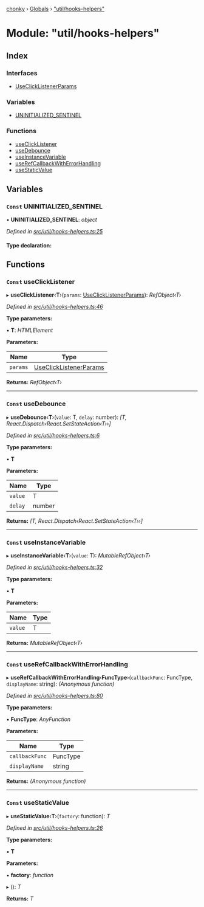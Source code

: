 [chonky](../README.md) › [Globals](../globals.md) › ["util/hooks-helpers"](_util_hooks_helpers_.md)

# Module: "util/hooks-helpers"

## Index

### Interfaces

* [UseClickListenerParams](../interfaces/_util_hooks_helpers_.useclicklistenerparams.md)

### Variables

* [UNINITIALIZED_SENTINEL](_util_hooks_helpers_.md#const-uninitialized_sentinel)

### Functions

* [useClickListener](_util_hooks_helpers_.md#const-useclicklistener)
* [useDebounce](_util_hooks_helpers_.md#const-usedebounce)
* [useInstanceVariable](_util_hooks_helpers_.md#const-useinstancevariable)
* [useRefCallbackWithErrorHandling](_util_hooks_helpers_.md#const-userefcallbackwitherrorhandling)
* [useStaticValue](_util_hooks_helpers_.md#const-usestaticvalue)

## Variables

### `Const` UNINITIALIZED_SENTINEL

• **UNINITIALIZED_SENTINEL**: *object*

*Defined in [src/util/hooks-helpers.ts:25](https://github.com/TimboKZ/Chonky/blob/5b9fbdf/src/util/hooks-helpers.ts#L25)*

#### Type declaration:

## Functions

### `Const` useClickListener

▸ **useClickListener**‹**T**›(`params`: [UseClickListenerParams](../interfaces/_util_hooks_helpers_.useclicklistenerparams.md)): *RefObject‹T›*

*Defined in [src/util/hooks-helpers.ts:46](https://github.com/TimboKZ/Chonky/blob/5b9fbdf/src/util/hooks-helpers.ts#L46)*

**Type parameters:**

▪ **T**: *HTMLElement*

**Parameters:**

Name | Type |
------ | ------ |
`params` | [UseClickListenerParams](../interfaces/_util_hooks_helpers_.useclicklistenerparams.md) |

**Returns:** *RefObject‹T›*

___

### `Const` useDebounce

▸ **useDebounce**‹**T**›(`value`: T, `delay`: number): *[T, React.Dispatch‹React.SetStateAction‹T››]*

*Defined in [src/util/hooks-helpers.ts:6](https://github.com/TimboKZ/Chonky/blob/5b9fbdf/src/util/hooks-helpers.ts#L6)*

**Type parameters:**

▪ **T**

**Parameters:**

Name | Type |
------ | ------ |
`value` | T |
`delay` | number |

**Returns:** *[T, React.Dispatch‹React.SetStateAction‹T››]*

___

### `Const` useInstanceVariable

▸ **useInstanceVariable**‹**T**›(`value`: T): *MutableRefObject‹T›*

*Defined in [src/util/hooks-helpers.ts:32](https://github.com/TimboKZ/Chonky/blob/5b9fbdf/src/util/hooks-helpers.ts#L32)*

**Type parameters:**

▪ **T**

**Parameters:**

Name | Type |
------ | ------ |
`value` | T |

**Returns:** *MutableRefObject‹T›*

___

### `Const` useRefCallbackWithErrorHandling

▸ **useRefCallbackWithErrorHandling**‹**FuncType**›(`callbackFunc`: FuncType, `displayName`: string): *(Anonymous function)*

*Defined in [src/util/hooks-helpers.ts:80](https://github.com/TimboKZ/Chonky/blob/5b9fbdf/src/util/hooks-helpers.ts#L80)*

**Type parameters:**

▪ **FuncType**: *AnyFunction*

**Parameters:**

Name | Type |
------ | ------ |
`callbackFunc` | FuncType |
`displayName` | string |

**Returns:** *(Anonymous function)*

___

### `Const` useStaticValue

▸ **useStaticValue**‹**T**›(`factory`: function): *T*

*Defined in [src/util/hooks-helpers.ts:26](https://github.com/TimboKZ/Chonky/blob/5b9fbdf/src/util/hooks-helpers.ts#L26)*

**Type parameters:**

▪ **T**

**Parameters:**

▪ **factory**: *function*

▸ (): *T*

**Returns:** *T*

